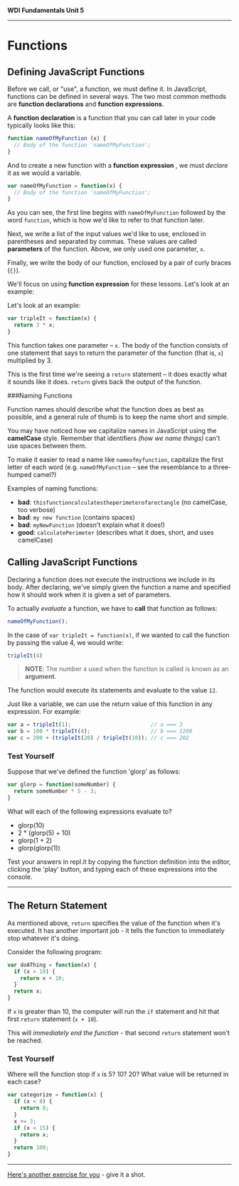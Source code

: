 **WDI Fundamentals Unit 5**

---

# Functions

## Defining JavaScript Functions

Before we call, or "use", a function, we must define it. In JavaScript, functions can be defined in several ways. The two most common methods are **function declarations** and **function expressions**.

A **function declaration** is a function that you can call later in your code typically looks like this:

```javascript
function nameOfMyFunction (x) {
  // Body of the function 'nameOfMyFunction';
}
```

And to create a new function with a **function expression** , we must *declare* it as we would a variable.

```javascript
var nameOfMyFunction = function(x) {
  // Body of the function 'nameOfMyFunction';
}
```

As you can see, the first line begins with `nameOfMyFunction` followed by the word `function`, which is how we'd like to refer to that function later.

Next, we write a list of the input values we'd like to use, enclosed in parentheses and separated by commas. These values are called **parameters** of the function.  Above, we only used one parameter, `x`.

Finally, we write the body of our function, enclosed by a pair of curly braces (`{}`).

We'll focus on using **function expression** for these lessons. Let's look at an example:

Let's look at an example:

```javascript
var tripleIt = function(x) {
  return 3 * x;
}
```

This function takes one parameter – `x`. The body of the function consists of one statement that says to return the parameter of the function (that is, `x`) multiplied by 3.

This is the first time we're seeing a `return` statement – it does exactly what it sounds like it does. `return` gives back the output of the function.

###Naming Functions

Function names should describe what the function does as best as possible, and a general rule of thumb is to keep the name short and simple.

You may have noticed how we capitalize names in JavaScript using the **camelCase** style. Remember that identifiers *(how we name things)* can't use spaces between them.

To make it easier to read a name like `nameofmyfunction`, capitalize the first letter of each word (e.g. `nameOfMyFunction` – see the resemblance to a three-humped camel?)

Examples of naming functions:

- **bad**:  `thisfunctioncalculatestheperimeterofarectangle` (no camelCase, too verbose)
- **bad**:  `my new function` (contains spaces)
- **bad**:  `myNewFunction` (doesn't explain what it does!)
- **good**: `calculatePerimeter` (describes what it does, short, and uses camelCase)


## Calling JavaScript Functions

Declaring a function does not execute the instructions we include in its body. After declaring, we've simply given the function a name and specified how it should work when it is given a set of parameters.

To actually *evaluate* a function, we have to **call** that function as follows:

```javascript
nameOfMyFunction();
```

In the case of `var tripleIt = function(x)`, if we wanted to call the function by passing the value 4, we would write:

```javascript
tripleIt(4)
```

> **NOTE**: The number `4` used when the function is called is known as an **argument**.

The function would execute its statements and evaluate to the value `12`.

Just like a variable, we can use the return value of this function in any expression. For example:

```javascript
var a = tripleIt(1);                         // a === 3
var b = 100 * tripleIt(4);                   // b === 1200
var c = 200 + (tripleIt(20) / tripleIt(10)); // c === 202
```


### Test Yourself

Suppose that we've defined the function 'glorp' as follows:

```javascript
var glorp = function(someNumber) {
  return someNumber * 5 - 3;
}
```

What will each of the following expressions evaluate to?
* glorp(10)
* 2 * (glorp(5) + 10)
* glorp(1 + 2)
* glorp(glorp(1))

Test your answers in repl.it by copying the function definition into the editor, clicking the 'play' button, and typing each of these expressions into the console.

---

## The Return Statement

As mentioned above, `return` specifies the value of the function when it's executed. It has another important job - it tells the function to immediately stop whatever it's doing.

Consider the following program:

```javascript
var doAThing = function(x) {
  if (x > 10) {
    return x + 10;
  }
  return x;
}
```

If `x` is greater than 10, the computer will run the `if` statement and hit that first `return` statement (`x + 10`).

This will *immediately end the function* - that second `return` statement won't be reached.

### Test Yourself

Where will the function stop if `x` is 5? 10? 20? What value will be returned in each case?

```javascript
var categorize = function(x) {
  if (x < 8) {
    return 8;
  }
  x += 3;
  if (x < 15) {
    return x;
  }
  return 100;
}
```

---

[Here's another exercise for you](04_exercise.md) - give it a shot.
